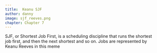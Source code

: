 ```yaml
---
title:  Keanu SJF
author: danny
image: sjf_reeves.png
chapter: Chapter 7
---
```

SJF, or Shortest Job First, is a scheduling discipline that runs the shortest job first, and then the next shortest and so on. Jobs are represented by Keanu Reeves in this meme
